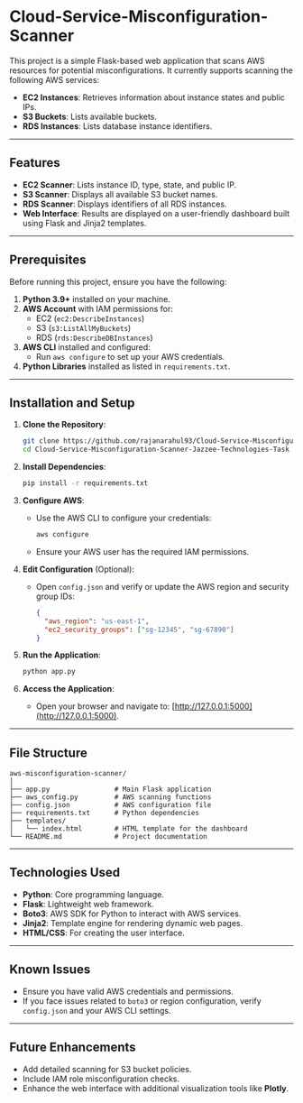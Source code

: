 # Cloud-Service-Misconfiguration-Scanner

This project is a simple Flask-based web application that scans AWS resources for potential misconfigurations. It currently supports scanning the following AWS services:
- **EC2 Instances**: Retrieves information about instance states and public IPs.
- **S3 Buckets**: Lists available buckets.
- **RDS Instances**: Lists database instance identifiers.

---

## Features
- **EC2 Scanner**: Lists instance ID, type, state, and public IP.
- **S3 Scanner**: Displays all available S3 bucket names.
- **RDS Scanner**: Displays identifiers of all RDS instances.
- **Web Interface**: Results are displayed on a user-friendly dashboard built using Flask and Jinja2 templates.

---

## Prerequisites
Before running this project, ensure you have the following:
1. **Python 3.9+** installed on your machine.
2. **AWS Account** with IAM permissions for:
   - EC2 (`ec2:DescribeInstances`)
   - S3 (`s3:ListAllMyBuckets`)
   - RDS (`rds:DescribeDBInstances`)
3. **AWS CLI** installed and configured:
   - Run `aws configure` to set up your AWS credentials.
4. **Python Libraries** installed as listed in `requirements.txt`.

---

## Installation and Setup
1. **Clone the Repository**:
   ```bash
   git clone https://github.com/rajanarahul93/Cloud-Service-Misconfiguration-Scanner-Jazzee-Technologies-Task.git
   cd Cloud-Service-Misconfiguration-Scanner-Jazzee-Technologies-Task
   ```

2. **Install Dependencies**:
   ```bash
   pip install -r requirements.txt
   ```

3. **Configure AWS**:
   - Use the AWS CLI to configure your credentials:
     ```bash
     aws configure
     ```
   - Ensure your AWS user has the required IAM permissions.

4. **Edit Configuration** (Optional):
   - Open `config.json` and verify or update the AWS region and security group IDs:
     ```json
     {
       "aws_region": "us-east-1",
       "ec2_security_groups": ["sg-12345", "sg-67890"]
     }
     ```

5. **Run the Application**:
   ```bash
   python app.py
   ```

6. **Access the Application**:
   - Open your browser and navigate to: [http://127.0.0.1:5000](http://127.0.0.1:5000).

---

## File Structure
```
aws-misconfiguration-scanner/
│
├── app.py                # Main Flask application
├── aws_config.py         # AWS scanning functions
├── config.json           # AWS configuration file
├── requirements.txt      # Python dependencies
├── templates/
│   └── index.html        # HTML template for the dashboard
└── README.md             # Project documentation
```

---

## Technologies Used
- **Python**: Core programming language.
- **Flask**: Lightweight web framework.
- **Boto3**: AWS SDK for Python to interact with AWS services.
- **Jinja2**: Template engine for rendering dynamic web pages.
- **HTML/CSS**: For creating the user interface.

---

## Known Issues
- Ensure you have valid AWS credentials and permissions.
- If you face issues related to `boto3` or region configuration, verify `config.json` and your AWS CLI settings.

---

## Future Enhancements
- Add detailed scanning for S3 bucket policies.
- Include IAM role misconfiguration checks.
- Enhance the web interface with additional visualization tools like **Plotly**.

